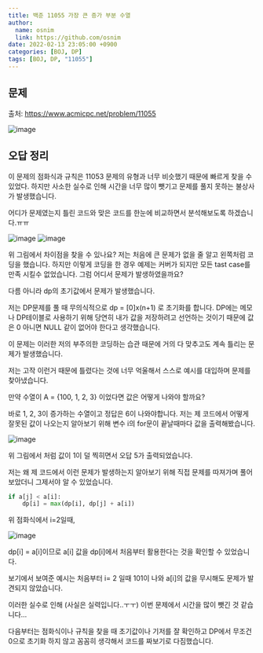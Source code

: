 ```yaml
---
title: 백준 11055 가장 큰 증가 부분 수열
author:
  name: osnim
  link: https://github.com/osnim
date: 2022-02-13 23:05:00 +0900
categories: [BOJ, DP]
tags: [BOJ, DP, "11055"]
---
```


## 문제

출처: <https://www.acmicpc.net/problem/11055>

![image](https://user-images.githubusercontent.com/79408217/153757026-e216a33a-885f-4743-b46e-9077917bcc4b.png)

## 오답 정리

이 문제의 점화식과 규칙은 11053 문제의 유형과 너무 비슷했기 때문에 빠르게 찾을 수 있었다. 하지만 사소한 실수로 인해 시간을 너무 많이 뺏기고 문제를 풀지 못하는 불상사가 발생했습니다.

어디가 문제였는지 틀린 코드와 맞은 코드를 한눈에 비교하면서 분석해보도록 하겠습니다.ㅠㅠ

![image](https://user-images.githubusercontent.com/79408217/153758335-c9b07312-9414-4a1d-95da-8e7b289401cb.png) ![image](https://user-images.githubusercontent.com/79408217/153758319-66e1cb50-1599-4571-ab7a-8de15e141872.png)

위 그림에서 차이점을 찾을 수 있나요? 저는 처음에 큰 문제가 없을 줄 알고 왼쪽처럼 코딩을 했습니다. 하지만 이렇게 코딩을 한 경우 예제는 커버가 되지만 모든 tast case를 만족 시킬수 없었습니다.
그럼 어디서 문제가 발생하였을까요?

다름 아니라 dp의 초기값에서 문제가 발생했습니다.

저는 DP문제를 풀 때 무의식적으로 dp = [0]x(n+1) 로 초기화를 합니다. DP에는 메모나 DP테이블로 사용하기 위해 당연히 내가 값을 저장하려고 선언하는 것이기 때문에 값은 0 아니면 NULL 같이 없어야 한다고 생각했습니다.

이 문제는 이러한 저의 부주의한 코딩하는 습관 때문에 거의 다 맞추고도 계속 틀리는 문제가 발생했습니다.

저는 고작 이런거 때문에 틀렸다는 것에 너무 억울해서 스스로 예시를 대입하며 문제를 찾아냈습니다.

만약 수열이 A = {100, 1, 2, 3} 이었다면 값은 어떻게 나와야 할까요?

바로 1, 2, 3이 증가하는 수열이고 정답은 6이 나와야합니다. 저는 제 코드에서 어떻게 잘못된 값이 나오는지 알아보기 위해 변수 i의 for문이 끝날때마다 값을 출력해봤습니다.

![image](https://user-images.githubusercontent.com/79408217/153758044-a71d02e8-7a27-42c6-9c4f-b1e45fa19397.png)

위 그림에서 처럼 값이 1이 덜 찍히면서 오답 5가 출력되었습니다.

저는 왜 제 코드에서 이런 문제가 발생하는지 알아보기 위해 직접 문제를 따져가며 풀어보았더니 그제서야 알 수 있었습니다.

```python
if a[j] < a[i]:
    dp[i] = max(dp[i], dp[j] + a[i])
```

위 점화식에서 i=2일때,

![image](https://user-images.githubusercontent.com/79408217/153758748-4484ae99-b596-4257-9a0e-6836a92fc297.png)

dp[i] = a[i]이므로 a[i] 값을 dp[i]에서 처음부터 활용한다는 것을 확인할 수 있었습니다.

보기에서 보여준 예시는 처음부터 i= 2 일때 101이 나와 a[i]의 값을 무시해도 문제가 발견되지 않았습니다.

이러한 실수로 인해 (사실은 실력입니다..ㅜㅜ) 이번 문제에서 시간을 많이 뺏긴 것 같습니다...

다음부터는 점화식이나 규칙을 찾을 때 초기값이나 기저를 잘 확인하고 DP에서 무조건 0으로 초기화 하지 않고 꼼꼼히 생각해서 코드를 짜보기로 다짐했습니다.

